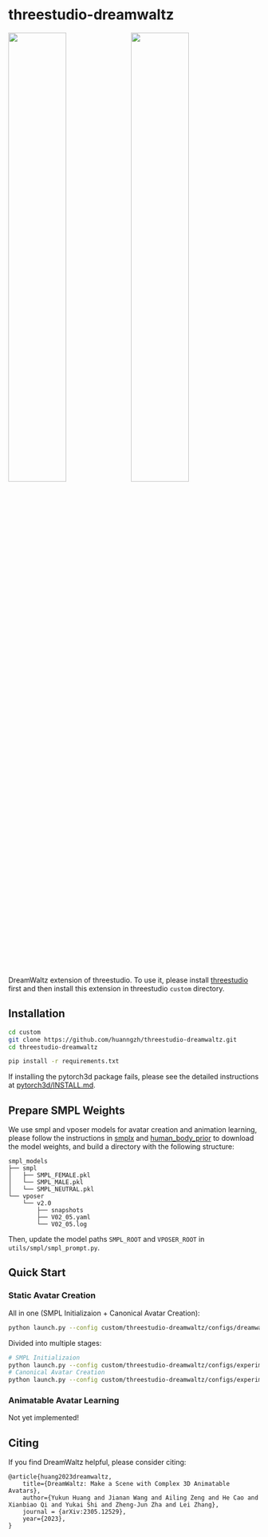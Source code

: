 # threestudio-dreamwaltz

<img src="https://github.com/huanngzh/threestudio-dreamwaltz/assets/78398294/ad0a79ba-41c4-449b-96ee-a49c7591a94d" width="48%">
<img src="https://github.com/huanngzh/threestudio-dreamwaltz/assets/78398294/ebbab7a8-4182-4d0d-9a4c-b7615a2eeaa8" width="48%">

DreamWaltz extension of threestudio. To use it, please install [threestudio](https://github.com/threestudio-project/threestudio) first and then install this extension in threestudio `custom` directory.

## Installation
```bash
cd custom
git clone https://github.com/huanngzh/threestudio-dreamwaltz.git
cd threestudio-dreamwaltz

pip install -r requirements.txt
```

If installing the pytorch3d package fails, please see the detailed instructions at [pytorch3d/INSTALL.md](https://github.com/facebookresearch/pytorch3d/blob/main/INSTALL.md).

## Prepare SMPL Weights
We use smpl and vposer models for avatar creation and animation learning, please follow the instructions in [smplx](https://github.com/vchoutas/smplx#downloading-the-model) and [human_body_prior](https://github.com/nghorbani/human_body_prior) to download the model weights, and build a directory with the following structure:
```
smpl_models
├── smpl
│   ├── SMPL_FEMALE.pkl
│   └── SMPL_MALE.pkl
│   └── SMPL_NEUTRAL.pkl
└── vposer
    └── v2.0
        ├── snapshots
        ├── V02_05.yaml
        └── V02_05.log
```
Then, update the model paths `SMPL_ROOT` and `VPOSER_ROOT` in `utils/smpl/smpl_prompt.py`.

## Quick Start

### Static Avatar Creation
All in one (SMPL Initializaion + Canonical Avatar Creation):
```bash
python launch.py --config custom/threestudio-dreamwaltz/configs/dreamwaltz-static.yaml --train --gpu 0 system.prompt_processor.prompt="Naruto"
```

Divided into multiple stages:
```bash
# SMPL Initializaion
python launch.py --config custom/threestudio-dreamwaltz/configs/experimental/dreamwaltz-1-warmup.yaml --train --gpu 0 system.prompt_processor.prompt="Naruto"
# Canonical Avatar Creation
python launch.py --config custom/threestudio-dreamwaltz/configs/experimental/dreamwaltz-2-nerf.yaml --train --gpu 0 system.prompt_processor.prompt="Naruto" resume=path/to/trial/dir/ckpts/last.ckpt
```

### Animatable Avatar Learning
Not yet implemented!

## Citing
If you find DreamWaltz helpful, please consider citing:
```
@article{huang2023dreamwaltz,
    title={DreamWaltz: Make a Scene with Complex 3D Animatable Avatars},
    author={Yukun Huang and Jianan Wang and Ailing Zeng and He Cao and Xianbiao Qi and Yukai Shi and Zheng-Jun Zha and Lei Zhang},
    journal = {arXiv:2305.12529},
    year={2023},
}
```